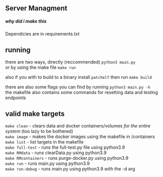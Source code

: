 ## Server Managment
##### *why did i make this*

Dependicies are in requirements.txt

## running
there are two ways, directly (reccommended)
`python3 main.py`<br>
or by using the make file
`make run`<br>

also if you with to build to a binary install `patchelf` then run `make build`<br>

there are also some flags you can find by running `python3 main.py -h`<br>
the makefile also contains some commands for resetting data and testing endpoints

## valid make targets
`make clean` - clears data and docker containers/volumes *for the entire system* (too lazy to be bothered)<br>
`make image` - makes the docker images using the makefile in /containers<br>
`make list` - list targets in the makefile<br>
`make full-test` - runs the full-test.py file using python3.9<br>
`make RMdata` - runs clearData.py using python3.9<br>
`make RMcontainers` - runs purge-docker.py using python3.9<br>
`make run` - runs main.py using python3.9<br>
`make run-debug` - runs main.py using python3.9 with the -d arg<br>

